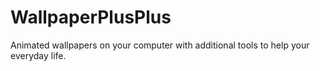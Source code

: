 # WallpaperPlusPlus
Animated wallpapers on your computer with additional tools to help your everyday life.
